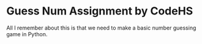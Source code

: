 # Guess Num Assignment by CodeHS
All I remember about this is that we need to make a basic number guessing game in Python. 
